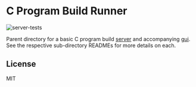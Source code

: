 C Program Build Runner
======================
![server-tests](https://github.com/mmccartn/build-runner/workflows/tests/badge.svg?branch=master)

Parent directory for a basic C program build [server](./server) and accompanying
[gui](./gui). See the respective sub-directory READMEs for more details on each.

License
-------
MIT
